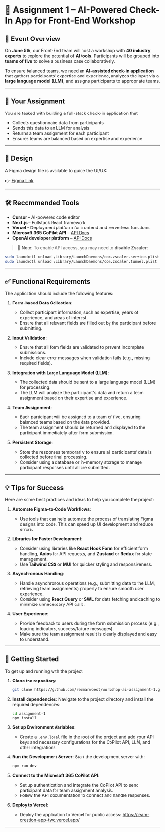 # 🚀 Assignment 1 – AI-Powered Check-In App for Front-End Workshop

## 📅 Event Overview
On **June 5th**, our Front-End team will host a workshop with **40 industry experts** to explore the potential of **AI tools**. Participants will be grouped into **teams of five** to solve a business case collaboratively.

To ensure balanced teams, we need an **AI-assisted check-in application** that gathers participants' expertise and experience, analyzes the input via a **large language model (LLM)**, and assigns participants to appropriate teams.

---

## 🧩 Your Assignment

You are tasked with building a full-stack check-in application that:
- Collects questionnaire data from participants
- Sends this data to an LLM for analysis
- Returns a team assignment for each participant
- Ensures teams are balanced based on expertise and experience

---

## 🎨 Design

A Figma design file is available to guide the UI/UX:

👉 [Figma Link](https://www.figma.com/design/P4OaJ7FpxZuTL1AedeehUs/Untitled?node-id=0-1&m=dev&t=Iie4IddpEgtDLai9-1)

---

## 🛠️ Recommended Tools

- **Cursor** – AI-powered code editor  
- **Next.js** – Fullstack React framework  
- **Vercel** – Deployment platform for frontend and serverless functions  
- **Microsoft 365 CoPilot API** – [API Docs](https://learn.microsoft.com/en-us/microsoft-365-copilot/extensibility/build-api-plugins-new-api)
- **OpenAI developer platform** – [API Docs](https://platform.openai.com/docs/overview)

> 🔧 **Note**: To enable API access, you may need to **disable Zscaler**:
```bash
sudo launchctl unload /Library/LaunchDaemons/com.zscaler.service.plist
sudo launchctl unload /Library/LaunchDaemons/com.zscaler.tunnel.plist
```

---


## ✅ Functional Requirements

The application should include the following features:

1. **Form-based Data Collection**:
   - Collect participant information, such as expertise, years of experience, and areas of interest.
   - Ensure that all relevant fields are filled out by the participant before submitting.

2. **Input Validation**:
   - Ensure that all form fields are validated to prevent incomplete submissions.
   - Include clear error messages when validation fails (e.g., missing required fields).

3. **Integration with Large Language Model (LLM)**:
   - The collected data should be sent to a large language model (LLM) for processing.
   - The LLM will analyze the participant's data and return a team assignment based on their expertise and experience.

4. **Team Assignment**:
   - Each participant will be assigned to a team of five, ensuring balanced teams based on the data provided.
   - The team assignment should be returned and displayed to the participant immediately after form submission.

5. **Persistent Storage**:
   - Store the responses temporarily to ensure all participants’ data is collected before final processing.
   - Consider using a database or in-memory storage to manage participant responses until all are submitted.

---

## 💡 Tips for Success

Here are some best practices and ideas to help you complete the project:

1. **Automate Figma-to-Code Workflows**:
   - Use tools that can help automate the process of translating Figma designs into code. This can speed up UI development and reduce errors.

2. **Libraries for Faster Development**:
   - Consider using libraries like **React Hook Form** for efficient form handling, **Axios** for API requests, and **Zustand** or **Redux** for state management.
   - Use **Tailwind CSS** or **MUI** for quicker styling and responsiveness.

3. **Asynchronous Handling**:
   - Handle asynchronous operations (e.g., submitting data to the LLM, retrieving team assignments) properly to ensure smooth user experience.
   - Consider using **React Query** or **SWL** for data fetching and caching to minimize unnecessary API calls.

4. **User Experience**:
   - Provide feedback to users during the form submission process (e.g., loading indicators, success/failure messages).
   - Make sure the team assignment result is clearly displayed and easy to understand.

---

## 🚀 Getting Started

To get up and running with the project:

1. **Clone the repository**:
    ```bash
    git clone https://github.com/redmarwoest/workshop-ai-assignment-1.git
    ```

2. **Install dependencies**:
    Navigate to the project directory and install the required dependencies:
    ```bash
    cd assignment-1
    npm install
    ```

3. **Set up Environment Variables**:
    - Create a `.env.local` file in the root of the project and add your API keys and necessary configurations for the CoPilot API, LLM, and other integrations.

4. **Run the Development Server**:
    Start the development server with:
    ```bash
    npm run dev
    ```

5. **Connect to the Microsoft 365 CoPilot API**:
    - Set up authentication and integrate the CoPilot API to send participant data for team assignment analysis.
    - Follow the API documentation to connect and handle responses.

6. **Deploy to Vercel**:
    - Deploy the application to Vercel for public access: https://team-creation-app-two.vercel.app/ 

---

